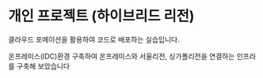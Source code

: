 # 개인 프로젝트 (하이브리드 리전)

클라우드 포메이션을 활용하여 코드로 배포하는 실습입니다.

온프레미스(IDC)환경 구축하여 온프레미스와 서울리전, 싱가폴리전을 연결하는 인프라를 구축해 보았습니다 
